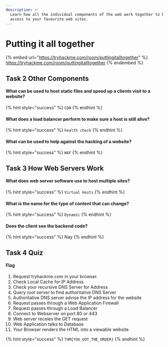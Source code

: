 ```yaml
---
description: >-
  Learn how all the individual components of the web work together to bring you
  access to your favourite web sites.
---
```


# Putting it all together

{% embed url="https://tryhackme.com/room/puttingitalltogether" %}
https://tryhackme.com/room/puttingitalltogether
{% endembed %}

## Task 2 Other Components

#### What can be used to host static files and speed up a clients visit to a website?

{% hint style="success" %}
`CDN`
{% endhint %}

#### What does a load balancer perform to make sure a host is still alive?

{% hint style="success" %}
`health check`
{% endhint %}

#### What can be used to help against the hacking of a website?

{% hint style="success" %}
`WAF`
{% endhint %}

## Task 3 How Web Servers Work

#### What does web server software use to host multiple sites?

{% hint style="success" %}
`Virtual Hosts`
{% endhint %}

#### What is the name for the type of content that can change?

{% hint style="success" %}
`Dynamic`
{% endhint %}

#### Does the client see the backend code?&#x20;

{% hint style="success" %}
Nay
{% endhint %}

## Task 4 Quiz

#### Flag

1. Request tryhackme.com in your browser.
2. Check Local Cache for IP Address
3. Check your recursive DNS Server for Address
4. Query root server to find authoritative DNS Server
5. Authoritative DNS server advise the IP address for the website
6. Request passes through a Web Application Firewall
7. Request passes through a Load Balancer
8. Connect to Webserver on port 80 or 443
9. Web server receies the GET request
10. Web Application talks to Database
11. Your Browser renders the HTML into a viewable website

{% hint style="success" %}
`THM{YOU_GOT_THE_ORDER}`
{% endhint %}
